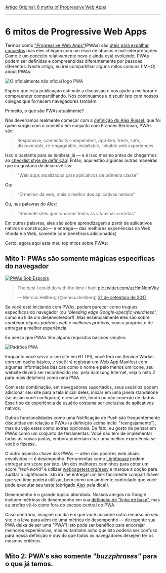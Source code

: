 ﻿[Artigo Original: 6 myths of Progressive Web Apps](https://medium.com/samsung-internet-dev/6-myths-of-progressive-web-apps-81e28ca9d2b1)

---

# 6 mitos de Progressive Web Apps

Termos como ["Progressive Web Apps"](https://medium.com/@slightlylate/progressive-apps-escaping-tabs-without-losing-our-soul-3b93a8561955)(PWAs) são [úteis para espalhar conceitos](https://fberriman.com/2017/06/26/naming-progressive-web-apps/) mas eles chegam com um risco de abusos e mal-interpretações. Como é um conceito relativamente novo e ainda está evoluindo, PWAs podem ser definidas e compreendidas diferentemente por pessoas diferentes. Neste artigo, eu irei compartilhar alguns mitos comuns (IMHO) about PWAs.

![O oficialmente não oficial logo PWA](https://cdn-images-1.medium.com/max/800/1*P-gXz7UCnyazZQHhy43ApQ.png)

Espero que esta publicação estimule a discussão e nos ajude a melhorar e compreender compartilhando. Nós continuamos a discutir isto com nossos colegas que fornecem navegadores também.

Primeito, o que são PWAs atualmente?

Nós deveriamos realmente começar com a [definição do Alex Russel](https://infrequently.org/2015/06/progressive-apps-escaping-tabs-without-losing-our-soul/), que foi quem surgiu com o conceito em conjunto com Frances Berriman, PWAs são:

> Responsive, connectivity-independent, app-like, fresh, safe, discoverable, re-engageable, installable, linkable web experiences.

Isso é bastante para se lembrar, já — e é isso mesmo antes de chegarmos ao [checklist style de definição](https://developers.google.com/web/progressive-web-apps/checklist)! Então, aqui estão algumas outras maneiras que eu gostaria de descrevê-las:

> "Web apps atualizados para aplicativos de primeira classe"

Ou:

> "O melhor da web, mais o melhor dos aplicativos nativos"

Ou, nas palavras do [Alex](https://medium.com/@slightlylate):

> "Somente sites que tomaram todas as vitaminas corretas"

Em outras palavras, eles são sobre aprendizagem a partir de aplicativos nativos e construção — e entrega — das melhores experiências na Web.(Ainda é a Web, somente com benefícios adicionados)

Certo, agora aqui esta meu top mitos sobre PWAs:

## Mito 1: PWAs são somente mágicas especificas do navegador

<a href="https://t.co/uzHmNomVky">![PWAs Bob Esponja](https://pbs.twimg.com/media/DKQ-XX2W0AIXX7c.jpg)</a>
<blockquote class="twitter-tweet" data-conversation="none" data-lang="pt"><p lang="en" dir="ltr">The best I could do with the time I had: <a href="https://t.co/uzHmNomVky">pic.twitter.com/uzHmNomVky</a></p>&mdash; Marcus Hellberg (@marcushellberg) <a href="https://twitter.com/marcushellberg/status/910921733208764417?ref_src=twsrc%5Etfw">21 de setembro de 2017</a></blockquote>

Se você está iniciando com PWAs, podem parecer como truques especificos do navegador (ou *"bleeding edge Google-specific weirdness"*, como eu li de um desenvolvedor!). Mas essencialmente eles são sobre *combinar alguns padrões web e melhores práticas*, com o proprósito de entregar a melhor experiência.

Eu penso que PWAs têm alguns requisitos básicos simples:

![Padrões PWA](https://cdn-images-1.medium.com/max/800/1*2hsAx5q06u4vBKkCQiDi2g.png)

Enquanto você servir o seu site em HTTPS, você terá um Service Worker com um cache básico, e você irá registrar um Web App Manifest com algumas informações básicas como o nome e pelo menos um ícone, seu website deverá ser reconhecido (ex. pela Samsung Internet, veja o mito 2 para mais detalhes) como uma PWA.

Com esta combinação, em navegadores suportados, seus usuários podem adicionar seu site para a tela inicial deles, iniciar em uma janela standalone (se assim você configurou) e reusar ele, tendo ou não conexão de dados. Esse tipo de experiência de usuário costuma ser exclusiva de aplicativos nativos.

Outras funcionalidades como uma Notificação de Push são frequentemente discutidas em relação a PWAs (a definição acima inclui "reengajamento"), mas eu vejo estas como extras opcionais. De fato, eu gosto de pensar em PWAs como um conjunto de ferramentas. Você não tem de implementar todas as coisas juntas, embora poderiam criar uma melhor experiência se você o fizesse.

O outro aspecto chave das PWAs — além dos padrões web atuais envolvidos — é desempenho. Ferramentas como [Lighthouse](https://developers.google.com/web/tools/lighthouse/) podem entregar um score por isto. Um dos melhores caminhos para obter um
score *"real-world"* é utilizar [webpagetest.org/easy](https://www.webpagetest.org/easy) e marque a opção para auditar o Lighthouse. Isto irá lhe entregar um link facilmente compartilhável que seu time poderá utilizar, bem como um ambiente controlado que você pode executar seu teste (obrigado [Alex](https://medium.com/@slightlylate) pela dica!).

Desempenho é o grande topico abordado. Nossos amigos no Google incluem métricas de desempenho em sua [definição de "linha de base"](https://developers.google.com/web/progressive-web-apps/checklist#baseline), mas eu prefiro vê-lo como fora do escopo central do PWA.

Caso contrário, imagine um dia em que você adicione outro recurso ao seu site e o leva para além de uma métrica de desempenho — de repente sua PWA deixa de ser uma "PWA"! Isto pode ser benéfico para encorajar melhores experiências, mas eu também acho que isto poderia ser confuso para nossa definição e duvido que todos os navegadores desejem ter os mesmos critérios.

## Mito 2: PWA's são somente *"buzzphrases"* para o que já temos.